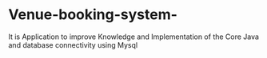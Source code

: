 # Venue-booking-system-
It is Application to improve Knowledge and Implementation of the Core Java and database connectivity using Mysql
